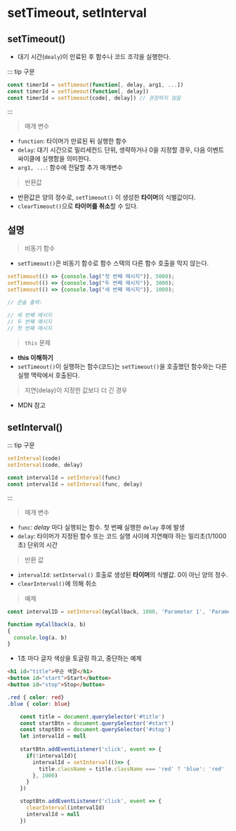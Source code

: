 # setTimeout, setInterval

## setTimeout()

- 대기 시간(`dealy`)이 만료된 후 함수나 코드 조각을 실행한다.

::: tip 구문
```javascript
const timerId = setTimeout(function[, delay, arg1, ...])
const timerId = setTimeout(function[, delay])
const timerId = setTimeout(code[, delay]) // 권장하지 않음
```
:::

> 매개 변수
- `function`: 타이머가 만료된 뒤 실행한 함수
- `delay`: 대기 시간으로 밀리세컨드 단위, 생략하거나 0을 지정할 경우, 다음 이벤트 싸이클에 실행함을 의미한다.
- `arg1, ...`: 함수에 전달할 추가 매개변수

> 반환값
- 반환값은 양의 정수로, `setTimeout()` 이 생성한 **타이머**의 식별값이다.
- `clearTimeout()`으로 **타이머를 취소**할 수 있다.


## 설명

> 비동기 함수
- `setTimeout()`은 비동기 함수로 함수 스택의 다른 함수 호출을 막지 않는다.
```javascript
setTimeout(() => {console.log("첫 번째 메시지")}, 5000);
setTimeout(() => {console.log("두 번째 메시지")}, 3000);
setTimeout(() => {console.log("세 번째 메시지")}, 1000);

// 콘솔 출력:

// 세 번째 메시지
// 두 번째 메시지
// 첫 번째 메시지

```

> `this` 문제
- **this 이해하기**[<Badge type="tip" text="link" vertical="middle"/>](https://developer.mozilla.org/ko/docs/Web/JavaScript/Reference/Operators/this#%EA%B0%9D%EC%B2%B4%EC%9D%98_%EB%A9%94%EC%84%9C%EB%93%9C%EB%A1%9C%EC%84%9C)
- `setTimeout()`이 실행하는 함수(코드)는 `setTimeout()`을 호출했던 함수와는 다른 실행 맥락에서 호출된다.


> 지연(delay)이 지정한 값보다 더 긴 경우

- MDN 참고 [<Badge type="tip" text="link" vertical="middle"/>](https://developer.mozilla.org/ko/docs/Web/API/setTimeout#%EB%94%9C%EB%A0%88%EC%9D%B4%EA%B0%80_%EC%A7%80%EC%A0%95%ED%95%9C_%EA%B0%92%EB%B3%B4%EB%8B%A4_%EB%8D%94_%EA%B8%B4_%EC%9D%B4%EC%9C%A0)


## setInterval()

::: tip 구문
```javascript
setInterval(code)
setInterval(code, delay)

const intervalId = setInterval(func)
const intervalId = setInterval(func, delay)
```
:::

> 매개 변수
- `func`: *delay* 마다 실행되는 함수. 첫 번째 실행한 `delay` 후에 발생
- `delay`: 타이머가 지정된 함수 또는 코드 실행 사이에 지연해야 하는 밀리초(1/1000초) 단위의 시간

> 반환 값
- `intervalId`: `setInterval()` 호출로 생성된 **타이머**의 식별값. 0이 아닌 양의 정수. 
- `clearInterval()`에 의해 취소

> 예제

```javascript
const intervalID = setInterval(myCallback, 1000, 'Parameter 1', 'Parameter 2');

function myCallback(a, b)
{
  console.log(a, b)
}
```
- 1초 마다 글자 색상을 토글링 하고, 중단하는 예제
```html
<h1 id="title">무슨 색깔</h1>
<button id="start">Start</button>
<button id="stop">Stop</button>
```
```css
.red { color: red}
.blue { color: blue}
```
```js
    const title = document.querySelector('#title')
    const startBtn = document.querySelector('#start')
    const stoptBtn = document.querySelector('#stop')
    let intervalId = null
    
    startBtn.addEventListener('click', event => {
      if(!intervalId){
        intervalId = setInterval(()=> {
          title.className = title.className === 'red' ? 'blue': 'red'
        }, 1000)
      }
    })

    stoptBtn.addEventListener('click', event => {
      clearInterval(intervalId)
      intervalId = null
    })
```
